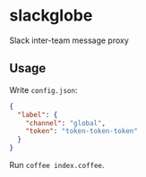 # slackglobe

Slack inter-team message proxy

## Usage

Write `config.json`:

```json
{
  "label": {
    "channel": "global",
    "token": "token-token-token"
  }
}
```

Run `coffee index.coffee`.
